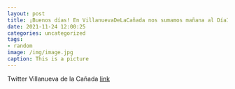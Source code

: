 ```yaml
---
layout: post
title: ¡Buenos días! En VillanuevaDeLaCañada nos sumamos mañana al DíaInternacionalEliminaciónViolenciaContraLaMujer con distintas ac...
date: 2021-11-24 12:00:25
categories: uncategorized
tags:
- random
image: /img/image.jpg
caption: This is a picture
---
```

Twitter Villanueva de la Cañada [link](https://twitter.com/AytoVDLCanada/status/1463425487192170497)
